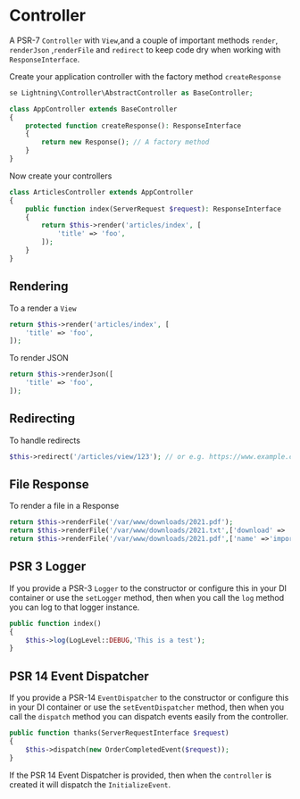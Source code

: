 # Controller

A PSR-7 `Controller` with `View`,and a couple of important methods `render`, `renderJson` ,`renderFile` and `redirect` to keep code dry when working with `ResponseInterface`.

Create your application controller with the factory method `createResponse`

```php
se Lightning\Controller\AbstractController as BaseController;

class AppController extends BaseController
{
    protected function createResponse(): ResponseInterface
    {
        return new Response(); // A factory method 
    }
}
```

Now create your controllers

```php
class ArticlesController extends AppController
{
    public function index(ServerRequest $request): ResponseInterface
    {
        return $this->render('articles/index', [
            'title' => 'foo',
        ]);
    }
}
```

## Rendering

To a render a `View`

```php
return $this->render('articles/index', [
    'title' => 'foo',
]);
```

To render JSON

```php
return $this->renderJson([
    'title' => 'foo',
]);
```

## Redirecting

To handle redirects

```php
$this->redirect('/articles/view/123'); // or e.g. https://www.example.com
```

## File Response

To render a file in a Response

```php
return $this->renderFile('/var/www/downloads/2021.pdf');
return $this->renderFile('/var/www/downloads/2021.txt',['download' => 'false']); // To not force download
return $this->renderFile('/var/www/downloads/2021.pdf',['name' =>'important.pdf']); // To give the file a different name
```

## PSR 3 Logger


If you provide a PSR-3 `Logger` to the constructor or configure this in your DI container or use the `setLogger` method, then when you call the `log` method you can log to that logger instance.

```php
public function index()
{
    $this->log(LogLevel::DEBUG,'This is a test');
}
```

## PSR 14 Event Dispatcher

If you provide a PSR-14 `EventDispatcher` to the constructor or configure this in your DI container or use the `setEventDispatcher` method, then when you call the `dispatch` method you can dispatch events easily from the controller.


```php
public function thanks(ServerRequestInterface $request)
{
    $this->dispatch(new OrderCompletedEvent($request));
}
```

If the PSR 14 Event Dispatcher is provided, then when the `controller` is created it will dispatch the `InitializeEvent`.